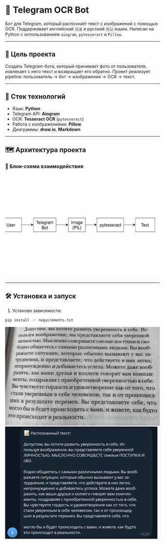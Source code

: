 # 🤖 Telegram OCR Bot

Бот для Telegram, который распознаёт текст с изображений с помощью OCR. Поддерживает английский 🇬🇧 и русский 🇷🇺 языки. Написан на Python с использованием `aiogram`, `pytesseract` и `Pillow`.

---

## 📌 Цель проекта

Создать Telegram-бота, который принимает фото от пользователя, извлекает с него текст и возвращает его обратно. Проект реализует pipeline: пользователь → бот → изображение → OCR → текст.

---

## 🧠 Стек технологий

- Язык: **Python**
- Telegram API: **Aiogram**
- OCR: **Tesseract OCR** (`pytesseract`)
- Работа с изображениями: **Pillow**
- Диаграммы: **draw.io**, **Markdown**

---

## 🗺 Архитектура проекта

### 🔄 Блок-схема взаимодействия

<p align="center">
  <img src="images/architecture.png" alt="Архитектура бота" width="600"/>
</p>

---

## 🛠 Установка и запуск

1. Установи зависимости:

```bash
pip install -r requirements.txt
```
![Пример входного изображения](images/input-example.jpg)
![Результат OCR](images/output-example.jpg)
